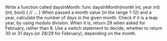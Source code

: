 Write a function called daysInMonth:
func daysInMonth(month int, year int) (int, bool) {
// ...
}
When passed a month value (in the range 1-12) and a year, calculate the number of days in the
given month. Check if it is a leap year, by using modulo division. When it is, return 29 when
asked for February, rather than 8.
Use a switch statement to decide, whether to return 30 or 31 days (or 28/29 for February),
depending on the month.